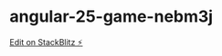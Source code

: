# angular-25-game-nebm3j

[Edit on StackBlitz ⚡️](https://stackblitz.com/edit/angular-25-game-nebm3j)